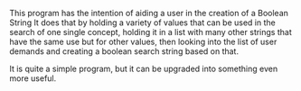 This program has the intention of aiding a user in the creation of a Boolean String
It does that by holding a variety of values that can be used in the search of one single concept,
holding it in a list with many other strings that have the same use but for other values,
then looking into the list of user demands and creating a boolean search string based on that.

It is quite a simple program, but it can be upgraded into something even more useful.